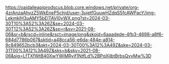https://oaidalleapiprodscus.blob.core.windows.net/private/org-4zrAnzaAhvzZ5WkEneP5chjd/user-3ujetfGuuwHZdqS5fcAWPacY/img-LekmklH3uAMY5bElTAVl0yWX.png?st=2024-03-30T10%3A52%3A26Z&se=2024-03-30T12%3A52%3A26Z&sp=r&sv=2021-08-06&sr=b&rscd=inline&rsct=image/png&skoid=6aaadede-4fb3-4698-a8f6-684d7786b067&sktid=a48cca56-e6da-484e-a814-9c849652bcb3&skt=2024-03-30T00%3A12%3A49Z&ske=2024-03-31T00%3A12%3A49Z&sks=b&skv=2021-08-06&sig=LfTXfWtB40XwYWiMRyjf1NtfLd%2BPqXjlbtBrbsQvvMw%3D
